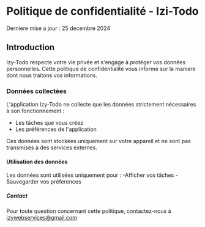 # Politique de confidentialité - Izi-Todo

Derniere mise a jour : 25 decembre 2024

## Introduction

Izy-Todo respecte votre vie privée et s'engage à protéger vos données personnelles. Cette politique de confidentialité vous informe sur la maniere dont nous traitons vos informations.

### Données collectées

L'application Izy-Todo ne collecte que les données strictement nécessaires à son fonctionnement :
- Les tâches que vous créez
- Les préférences de l'application

Ces données sont stockées uniquement sur votre appareil et ne sont pas transmises à des services externes.

#### Utilisation des données

Les données sont utilisées uniquement pour :
-Afficher vos tâches
-Sauvegarder vos préferences

##### Contact

Pour toute question concernant cette politique, contactez-nous à izywebservices@gmail.com

